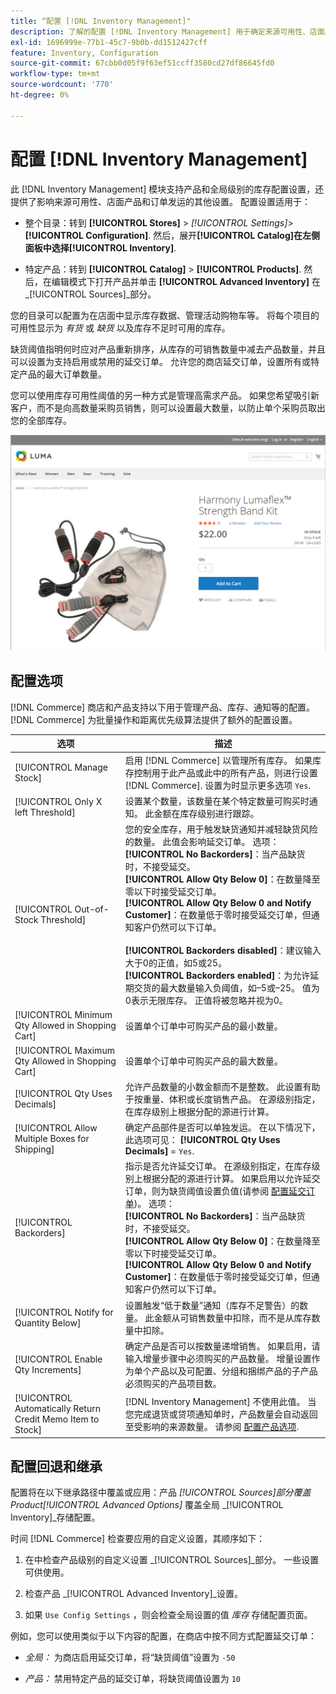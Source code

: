 ```yaml
---
title: “配置 [!DNL Inventory Management]"
description: 了解的配置 [!DNL Inventory Management] 用于确定来源可用性、店面产品和订单发运的选项。
exl-id: 1696999e-77b1-45c7-9b0b-dd1512427cff
feature: Inventory, Configuration
source-git-commit: 67cbb0d05f9f63ef51ccff3580cd27df86645fd0
workflow-type: tm+mt
source-wordcount: '770'
ht-degree: 0%

---
```


# 配置 [!DNL Inventory Management]

此 [!DNL Inventory Management] 模块支持产品和全局级别的库存配置设置，还提供了影响来源可用性、店面产品和订单发运的其他设置。 配置设置适用于：

- 整个目录：转到 **[!UICONTROL Stores]** > _[!UICONTROL Settings]_>**[!UICONTROL Configuration]**. 然后，展开&#x200B;**[!UICONTROL Catalog]**在左侧面板中选择&#x200B;**[!UICONTROL Inventory]**.

- 特定产品：转到 **[!UICONTROL Catalog]** > **[!UICONTROL Products]**. 然后，在编辑模式下打开产品并单击 **[!UICONTROL Advanced Inventory]** 在 _[!UICONTROL Sources]_部分。

您的目录可以配置为在店面中显示库存数据、管理活动购物车等。 将每个项目的可用性显示为 _有货_ 或 _缺货_ 以及库存不足时可用的库存。

缺货阈值指明何时应对产品重新排序，从库存的可销售数量中减去产品数量，并且可以设置为支持启用或禁用的延交订单。 允许您的商店延交订单，设置所有或特定产品的最大订单数量。

您可以使用库存可用性阈值的另一种方式是管理高需求产品。 如果您希望吸引新客户，而不是向高数量采购员销售，则可以设置最大数量，以防止单个采购员取出您的全部库存。

![有库存的示例，只剩下1个](assets/storefront-stock-options-1-left.png)

## 配置选项

[!DNL Commerce] 商店和产品支持以下用于管理产品、库存、通知等的配置。 [!DNL Commerce] 为批量操作和距离优先级算法提供了额外的配置设置。

| 选项 | 描述 |
|--|--|
| [!UICONTROL Manage Stock] | 启用 [!DNL Commerce] 以管理所有库存。 如果库存控制用于此产品或此中的所有产品，则进行设置 [!DNL Commerce]. 设置为时显示更多选项 `Yes`. |
| [!UICONTROL Only X left Threshold] | 设置某个数量，该数量在某个特定数量可购买时通知。 此金额在库存级别进行跟踪。 |
| [!UICONTROL Out-of-Stock Threshold] | 您的安全库存，用于触发缺货通知并减轻缺货风险的数量。 此值会影响延交订单。 选项：<br />**[!UICONTROL No Backorders]**：当产品缺货时，不接受延交。<br />**[!UICONTROL Allow Qty Below 0]**：在数量降至零以下时接受延交订单。<br />**[!UICONTROL Allow Qty Below 0 and Notify Customer]**：在数量低于零时接受延交订单，但通知客户仍然可以下订单。<br /><br />**[!UICONTROL Backorders disabled]**：建议输入大于0的正值，如5或25。 <br/>**[!UICONTROL Backorders enabled]**：为允许延期交货的最大数量输入负阈值，如–5或–25。 值为0表示无限库存。 正值将被忽略并视为0。 |
| [!UICONTROL Minimum Qty Allowed in Shopping Cart] | 设置单个订单中可购买产品的最小数量。 |
| [!UICONTROL Maximum Qty Allowed in Shopping Cart] | 设置单个订单中可购买产品的最大数量。 |
| [!UICONTROL Qty Uses Decimals] | 允许产品数量的小数金额而不是整数。 此设置有助于按重量、体积或长度销售产品。 在源级别指定，在库存级别上根据分配的源进行计算。 |
| [!UICONTROL Allow Multiple Boxes for Shipping] | 确定产品部件是否可以单独发运。 在以下情况下，此选项可见： **[!UICONTROL Qty Uses Decimals]** = `Yes`. |
| [!UICONTROL Backorders] | 指示是否允许延交订单。 在源级别指定，在库存级别上根据分配的源进行计算。 如果启用以允许延交订单，则为缺货阈值设置负值(请参阅 [配置延交订单](backorders.md))。 选项：<br />**[!UICONTROL No Backorders]**：当产品缺货时，不接受延交。<br />**[!UICONTROL Allow Qty Below 0]**：在数量降至零以下时接受延交订单。<br />**[!UICONTROL Allow Qty Below 0 and Notify Customer]**：在数量低于零时接受延交订单，但通知客户仍然可以下订单。 |
| [!UICONTROL Notify for Quantity Below] | 设置触发“低于数量”通知（库存不足警告）的数量。 此金额从可销售数量中扣除，而不是从库存数量中扣除。 |
| [!UICONTROL Enable Qty Increments] | 确定产品是否可以按数量递增销售。 如果启用，请输入增量步骤中必须购买的产品数量。 增量设置作为单个产品以及可配置、分组和捆绑产品的子产品必须购买的产品项目数。 |
| [!UICONTROL Automatically Return Credit Memo Item to Stock] | [!DNL Inventory Management] 不使用此值。 当您完成退货或贷项通知单时，产品数量会自动返回至受影响的来源数量。 请参阅 [配置产品选项](product-options.md). |

## 配置回退和继承

配置将在以下继承路径中覆盖或应用：产品 _[!UICONTROL Sources]_部分覆盖Product_[!UICONTROL Advanced Options]_ 覆盖全局 _[!UICONTROL Inventory]_存储配置。

时间 [!DNL Commerce] 检查要应用的自定义设置，其顺序如下：

1. 在中检查产品级别的自定义设置 _[!UICONTROL Sources]_部分。 一些设置可供使用。

1. 检查产品 _[!UICONTROL Advanced Inventory]_设置。

1. 如果 `Use Config Settings` ，则会检查全局设置的值 _库存_ 存储配置页面。

例如，您可以使用类似于以下内容的配置，在商店中按不同方式配置延交订单：

- _全局：_ 为商店启用延交订单，将“缺货阈值”设置为 `-50`

- _产品：_ 禁用特定产品的延交订单，将缺货阈值设置为 `10`
